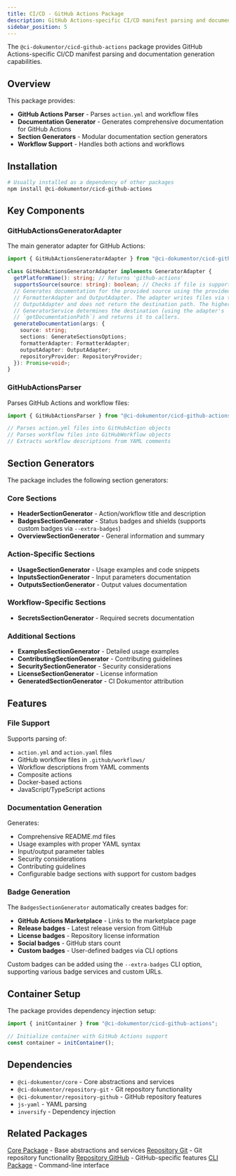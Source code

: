```yaml
---
title: CI/CD - GitHub Actions Package
description: GitHub Actions-specific CI/CD manifest parsing and documentation generation capabilities.
sidebar_position: 5
---
```


The `@ci-dokumentor/cicd-github-actions` package provides GitHub Actions-specific CI/CD manifest parsing and documentation generation capabilities.

## Overview

This package provides:

- **GitHub Actions Parser** - Parses `action.yml` and workflow files
- **Documentation Generator** - Generates comprehensive documentation for GitHub Actions
- **Section Generators** - Modular documentation section generators
- **Workflow Support** - Handles both actions and workflows

## Installation

```bash
# Usually installed as a dependency of other packages
npm install @ci-dokumentor/cicd-github-actions
```

## Key Components

### GitHubActionsGeneratorAdapter

The main generator adapter for GitHub Actions:

```typescript
import { GitHubActionsGeneratorAdapter } from "@ci-dokumentor/cicd-github-actions";

class GitHubActionsGeneratorAdapter implements GeneratorAdapter {
  getPlatformName(): string; // Returns 'github-actions'
  supportsSource(source: string): boolean; // Checks if file is supported
  // Generates documentation for the provided source using the provided
  // FormatterAdapter and OutputAdapter. The adapter writes files via the
  // OutputAdapter and does not return the destination path. The higher-level
  // GeneratorService determines the destination (using the adapter's
  // `getDocumentationPath`) and returns it to callers.
  generateDocumentation(args: {
    source: string;
    sections: GenerateSectionsOptions;
    formatterAdapter: FormatterAdapter;
    outputAdapter: OutputAdapter;
    repositoryProvider: RepositoryProvider;
  }): Promise<void>;
}
```

### GitHubActionsParser

Parses GitHub Actions and workflow files:

```typescript
import { GitHubActionsParser } from "@ci-dokumentor/cicd-github-actions";

// Parses action.yml files into GitHubAction objects
// Parses workflow files into GitHubWorkflow objects
// Extracts workflow descriptions from YAML comments
```

## Section Generators

The package includes the following section generators:

### Core Sections

- **HeaderSectionGenerator** - Action/workflow title and description
- **BadgesSectionGenerator** - Status badges and shields (supports custom badges via `--extra-badges`)
- **OverviewSectionGenerator** - General information and summary

### Action-Specific Sections

- **UsageSectionGenerator** - Usage examples and code snippets
- **InputsSectionGenerator** - Input parameters documentation
- **OutputsSectionGenerator** - Output values documentation

### Workflow-Specific Sections

- **SecretsSectionGenerator** - Required secrets documentation

### Additional Sections

- **ExamplesSectionGenerator** - Detailed usage examples
- **ContributingSectionGenerator** - Contributing guidelines
- **SecuritySectionGenerator** - Security considerations
- **LicenseSectionGenerator** - License information
- **GeneratedSectionGenerator** - CI Dokumentor attribution

## Features

### File Support

Supports parsing of:

- `action.yml` and `action.yaml` files
- GitHub workflow files in `.github/workflows/`
- Workflow descriptions from YAML comments
- Composite actions
- Docker-based actions
- JavaScript/TypeScript actions

### Documentation Generation

Generates:

- Comprehensive README.md files
- Usage examples with proper YAML syntax
- Input/output parameter tables
- Security considerations
- Contributing guidelines
- Configurable badge sections with support for custom badges

### Badge Generation

The `BadgesSectionGenerator` automatically creates badges for:

- **GitHub Actions Marketplace** - Links to the marketplace page
- **Release badges** - Latest release version from GitHub
- **License badges** - Repository license information
- **Social badges** - GitHub stars count
- **Custom badges** - User-defined badges via CLI options

Custom badges can be added using the `--extra-badges` CLI option, supporting various badge services and custom URLs.

## Container Setup

The package provides dependency injection setup:

```typescript
import { initContainer } from "@ci-dokumentor/cicd-github-actions";

// Initialize container with GitHub Actions support
const container = initContainer();
```

## Dependencies

- `@ci-dokumentor/core` - Core abstractions and services
- `@ci-dokumentor/repository-git` - Git repository functionality
- `@ci-dokumentor/repository-github` - GitHub repository features
- `js-yaml` - YAML parsing
- `inversify` - Dependency injection

## Related Packages

[Core Package](/packages/core/) - Base abstractions and services
[Repository Git](/packages/repository/git/) - Git repository functionality
[Repository GitHub](/packages/repository/github/) - GitHub-specific features
[CLI Package](/packages/cli/) - Command-line interface
